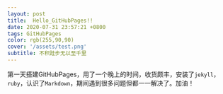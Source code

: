 ```yaml
---
layout: post
title:  Hello_GitHubPages!!
date: 2020-07-31 23:57:21 +0800
tags: GitHubPages
color: rgb(255,90,90)
cover: '/assets/test.png'
subtitle: 不积跬步无以至千里
---
```

第一天搭建GitHubPages，用了一个晚上的时间，收货颇丰，安装了`jekyll`，`ruby`，认识了`Markdown`，期间遇到很多问题但都一一解决了。加油！